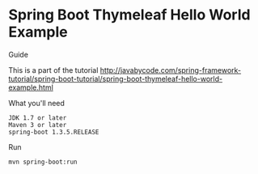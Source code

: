 # Spring Boot Thymeleaf Hello World Example

Guide

This is a part of the tutorial http://javabycode.com/spring-framework-tutorial/spring-boot-tutorial/spring-boot-thymeleaf-hello-world-example.html

What you'll need

    JDK 1.7 or later
    Maven 3 or later
    spring-boot 1.3.5.RELEASE

Run

    mvn spring-boot:run
